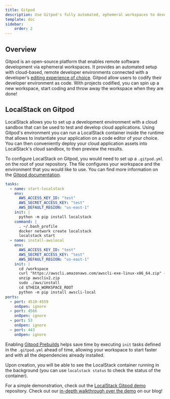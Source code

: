 ```yaml
---
title: Gitpod
description: Use Gitpod's fully automated, ephemeral workspaces to develop and test your cloud applications with LocalStack.
template: doc
sidebar:
    order: 2
---
```


## Overview

Gitpod is an open-source platform that enables remote software development via ephemeral workspaces.
It provides an automated setup with cloud-based, remote developer environments connected with a developer’s [editing experience of choice](https://www.gitpod.io/docs/references/ides-and-editors).
Gitpod allow users to codify their developer environment as code.
With projects codified, you can spin up a new workspace, start coding and throw away the workspace when they are done!

## LocalStack on Gitpod

LocalStack allows you to set up a development environment with a cloud sandbox that can be used to test and develop cloud applications.
Using Gitpod's environment you can run a LocalStack container inside the runtime that allows to instantiate your application on a code editor of your choice.
You can then conveniently deploy your cloud application assets into LocalStack's cloud sandbox, to then preview the results.

To configure LocalStack on Gitpod, you would need to set up a `.gitpod.yml` on the root of your repository.
The file configures your workspace and the environment that you would like to use.
You can find more information on the [Gitpod documentation](https://www.gitpod.io/docs/config-gitpod-file/).

```yaml
tasks:
  - name: start-localstack
    env:
      AWS_ACCESS_KEY_ID: "test"
      AWS_SECRET_ACCESS_KEY: "test"
      AWS_DEFAULT_REGION: "us-east-1"
    init: |
      python -m pip install localstack
    command: |
      . ~/.bash_profile
      docker network create localstack
      localstack start
  - name: install-awslocal
    env:
      AWS_ACCESS_KEY_ID: "test"
      AWS_SECRET_ACCESS_KEY: "test"
      AWS_DEFAULT_REGION: "us-east-1"
    init: |
      cd /workspace
      curl "https://awscli.amazonaws.com/awscli-exe-linux-x86_64.zip" -o "awscliv2.zip"
      unzip awscliv2.zip
      sudo ./aws/install
      cd $THEIA_WORKSPACE_ROOT
      python -m pip install awscli-local
ports:
  - port: 4510-4559
    onOpen: ignore
  - port: 4566
    onOpen: ignore      
  - port: 53
    onOpen: ignore      
  - port: 443
    onOpen: ignore
```

Enabling [Gitpod Prebuilds](https://www.gitpod.io/docs/configure/repositories/prebuilds) helps save time by executing `init` tasks defined in the `.gitpod.yml` ahead of time, allowing your workspace to start faster and with all the dependencies already installed.

Upon creation, you will be able to see the LocalStack container running in the background (you can use `localstack status` to check the status of the container).

For a simple demonstration, check out the [LocalStack Gitpod demo](https://github.com/Gitpod-Samples/localstack-gitpod-demo) repository.
Check out our [in-depth walkthrough over the demo](https://localstack.cloud/blog/2022-09-26-localstack-x-gitpod-run-cloud-applications-with-localstack-and-gitpod/) on our blog!
